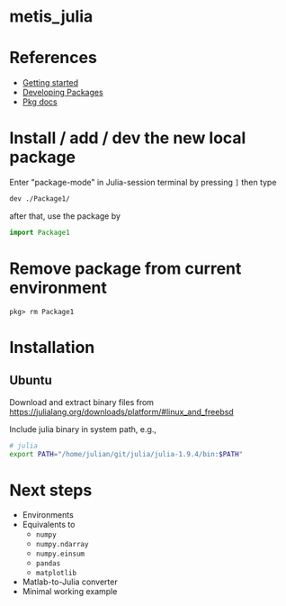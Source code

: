 # metis_julia

# References
- [Getting started](https://docs.julialang.org/en/v1/manual/getting-started/)
- [Developing Packages](https://julialang.org/contribute/developing_package/)
- [Pkg docs](https://pkgdocs.julialang.org/v1/managing-packages/#Adding-unregistered-packages)

# Install / add / dev the new local package

Enter "package-mode" in Julia-session terminal by pressing `]` then type
```bash
dev ./Package1/
```

after that, use the package by

```julia
import Package1
```

# Remove package from current environment

```
pkg> rm Package1
```


# Installation
## Ubuntu
Download and extract binary files from
https://julialang.org/downloads/platform/#linux_and_freebsd

Include julia binary in system path, e.g., 
```bash
# julia
export PATH="/home/julian/git/julia/julia-1.9.4/bin:$PATH"
```
# Next steps
- Environments
- Equivalents to
    - `numpy`
    - `numpy.ndarray`
    - `numpy.einsum`
    - `pandas`
    - `matplotlib`
- Matlab-to-Julia converter
- Minimal working example